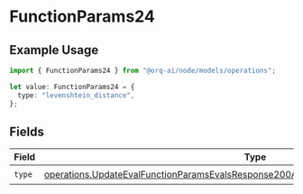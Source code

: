 # FunctionParams24

## Example Usage

```typescript
import { FunctionParams24 } from "@orq-ai/node/models/operations";

let value: FunctionParams24 = {
  type: "levenshtein_distance",
};
```

## Fields

| Field                                                                                                                                                                                          | Type                                                                                                                                                                                           | Required                                                                                                                                                                                       | Description                                                                                                                                                                                    |
| ---------------------------------------------------------------------------------------------------------------------------------------------------------------------------------------------- | ---------------------------------------------------------------------------------------------------------------------------------------------------------------------------------------------- | ---------------------------------------------------------------------------------------------------------------------------------------------------------------------------------------------- | ---------------------------------------------------------------------------------------------------------------------------------------------------------------------------------------------- |
| `type`                                                                                                                                                                                         | [operations.UpdateEvalFunctionParamsEvalsResponse200ApplicationJSONResponseBody524Type](../../models/operations/updateevalfunctionparamsevalsresponse200applicationjsonresponsebody524type.md) | :heavy_check_mark:                                                                                                                                                                             | N/A                                                                                                                                                                                            |